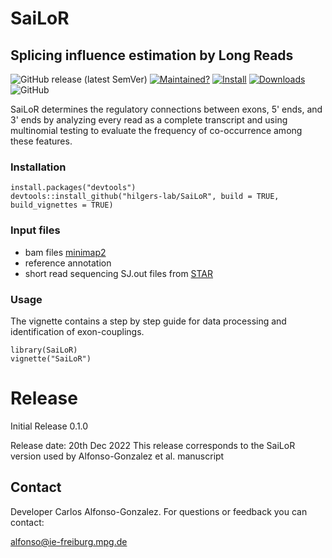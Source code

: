 # SaiLoR
## Splicing influence estimation by Long Reads
<!-- badges: start -->

![GitHub release (latest SemVer)](https://img.shields.io/github/v/release/hilgers-lab/SaiLoR)
[![Maintained?](https://img.shields.io/badge/Maintained%3F-Yes-brightgreen)](https://github.com/hilgers-lab/SaiLoR/graphs/contributors)
[![Install](https://img.shields.io/badge/Install-Github-brightgreen)](#installation)
[![Downloads](https://img.shields.io/github/downloads/hilgers-lab/SaiLoR/total)]()
![GitHub](https://img.shields.io/github/license/hilgers-lab/SaiLoR)
<!-- badges: end -->

SaiLoR determines the regulatory connections between exons, 5' ends, and 3' ends by analyzing every read as a complete transcript and using multinomial testing to evaluate the frequency of co-occurrence among these features. 


### Installation

```
install.packages("devtools")
devtools::install_github("hilgers-lab/SaiLoR", build = TRUE, build_vignettes = TRUE)
```
### Input files 
  * bam files [minimap2](https://github.com/lh3/minimap2) 
  * reference annotation 
  * short read sequencing SJ.out files from [STAR](https://github.com/alexdobin/STAR)
  
### Usage
The vignette contains a step by step guide for data processing and identification of exon-couplings.

```
library(SaiLoR)
vignette("SaiLoR")
```

# Release 

Initial Release 0.1.0

Release date: 20th Dec 2022
This release corresponds to the SaiLoR version used by Alfonso-Gonzalez et al. manuscript

## Contact

Developer Carlos Alfonso-Gonzalez. For questions or feedback you can contact:

alfonso@ie-freiburg.mpg.de

